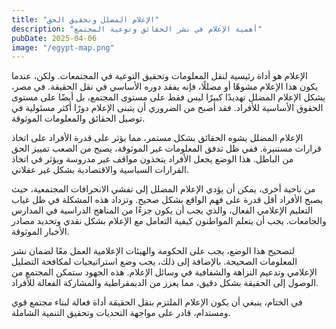 ```yaml
---
title: "الإعلام المضلل وتحقيق الحق"
description: "أهمية الإعلام في نشر الحقائق وتوعية المجتمع"
pubDate: 2025-04-06
image: "/egypt-map.png"
---
```


الإعلام هو أداة رئيسية لنقل المعلومات وتحقيق التوعية في المجتمعات. ولكن، عندما يكون هذا الإعلام مشوهًا أو مضللًا، فإنه يفقد دوره الأساسي في نقل الحقيقة. في مصر، يشكل الإعلام المضلل تهديدًا كبيرًا ليس فقط على مستوى المجتمع، بل أيضًا على مستوى الحقوق الأساسية للأفراد. فقد أصبح من الضروري أن يتبنى الإعلام دورًا أكثر مسئولية في توصيل الحقائق والمعلومات الموثوقة.

الإعلام المضلل يشوه الحقائق بشكل مستمر، مما يؤثر على قدرة الأفراد على اتخاذ قرارات مستنيرة. ففي ظل تدفق المعلومات غير الموثوقة، يصبح من الصعب تمييز الحق من الباطل. هذا الوضع يجعل الأفراد يتخذون مواقف غير مدروسة ويؤثر في اتخاذ القرارات السياسية والاقتصادية بشكل غير عقلاني.

من ناحية أخرى، يمكن أن يؤدي الإعلام المضلل إلى تفشي الانحرافات المجتمعية، حيث يصبح الأفراد أقل قدرة على فهم الواقع بشكل صحيح. وتزداد هذه المشكلة في ظل غياب التعليم الإعلامي الفعال، والذي يجب أن يكون جزءًا من المناهج الدراسية في المدارس والجامعات. يجب أن يتعلم المواطنون كيفية التعامل مع الإعلام بشكل نقدي وتحديد مصادر الأخبار الموثوقة.

لتصحيح هذا الوضع، يجب على الحكومة والهيئات الإعلامية العمل معًا لضمان نشر المعلومات الصحيحة. بالإضافة إلى ذلك، يجب وضع استراتيجيات لمكافحة التضليل الإعلامي وتدعيم النزاهة والشفافية في وسائل الإعلام. هذه الجهود ستمكن المجتمع من الوصول إلى الحقيقة بشكل دقيق، مما يعزز من الديمقراطية والمشاركة الفعالة للأفراد.

في الختام، ينبغي أن يكون الإعلام الملتزم بنقل الحقيقة أداة فعالة لبناء مجتمع قوي ومستدام، قادر على مواجهة التحديات وتحقيق التنمية الشاملة.
